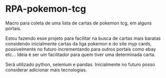 # RPA-pokemon-tcg
Macro para coleta de uma lista de cartas de pokemon tcg, em alguns portais.

Estou fazendo esse projeto para facilitar na busca de cartas mais baratas considendo inicialmente cartas da liga pokemon e do site myp cards, possivelmente no futuro incrementando para outros portais como ebay etc...
Ideia é ser um facilitador para quem tiver uma determinada carta.

Será utilizado python, selenium e pandas. Inicialmente no futuro posso considerar adicionar mais tecnologias. 
